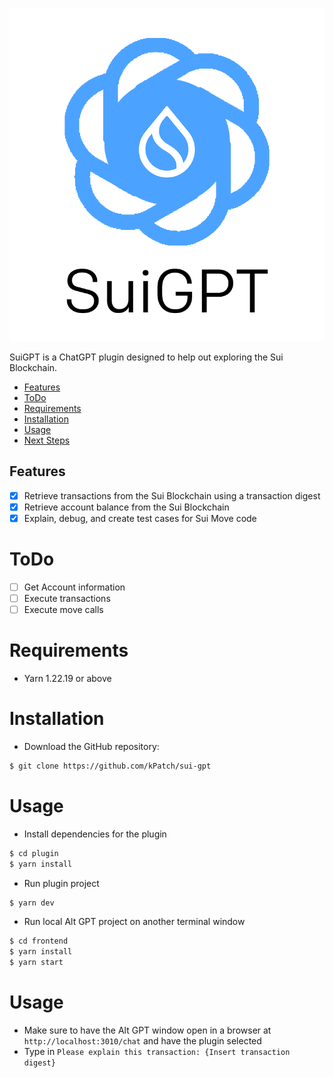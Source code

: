 ![SuiGPT](./SuiGPTLogo.png)

SuiGPT is a ChatGPT plugin designed to help out exploring the Sui Blockchain.

- [Features](#features)
- [ToDo](#todo)
- [Requirements](#requirements)
- [Installation](#installation)
- [Usage](#usage)
- [Next Steps](#next-steps)

## Features

- [x] Retrieve transactions from the Sui Blockchain using a transaction digest
- [x] Retrieve account balance from the Sui Blockchain
- [x] Explain, debug, and create test cases for Sui Move code

# ToDo

- [ ] Get Account information
- [ ] Execute transactions
- [ ] Execute move calls

# Requirements

- Yarn 1.22.19 or above

# Installation

- Download the GitHub repository:
```bash
$ git clone https://github.com/kPatch/sui-gpt
```

# Usage

- Install dependencies for the plugin
```bash
$ cd plugin
$ yarn install
```
- Run plugin project
```bash
$ yarn dev
```

- Run local Alt GPT project on another terminal window
```bash
$ cd frontend
$ yarn install
$ yarn start
```

# Usage

- Make sure to have the Alt GPT window open in a browser at `http://localhost:3010/chat` and have the plugin selected
- Type in `Please explain this transaction: {Insert transaction digest}`